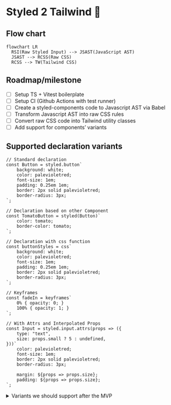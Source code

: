 # Styled 2 Tailwind 🦄

## Flow chart

```mermaid
flowchart LR
  RSI(Raw Styled Input) --> JSAST(JavaScript AST)
  JSAST --> RCSS(Raw CSS)
  RCSS --> TW(Tailwind CSS)
```

## Roadmap/milestone

- [ ] Setup TS + Vitest boilerplate
- [ ] Setup CI (Github Actions with test runner)
- [ ] Create a styled-components code to Javascript AST via Babel
- [ ] Transform Javascript AST into raw CSS rules
- [ ] Convert raw CSS code into Tailwind utility classes
- [ ] Add support for components’ variants

## Supported declaration variants

```tsx
// Standard declaration
const Button = styled.button`
    background: white;
    color: palevioletred;
    font-size: 1em;
    padding: 0.25em 1em;
    border: 2px solid palevioletred;
    border-radius: 3px;
`;
​
// Declaration based on other Component
const TomatoButton = styled(Button)`
    color: tomato;
    border-color: tomato;
`;
​
// Declaration with css function
const buttonStyles = css`
    background: white;
    color: palevioletred;
    font-size: 1em;
    padding: 0.25em 1em;
    border: 2px solid palevioletred;
    border-radius: 3px;
`;
​
// Keyframes 
const fadeIn = keyframes`
    0% { opacity: 0; }
    100% { opacity: 1; }
`;

// With Attrs and Interpolated Props
const Input = styled.input.attrs(props => ({
    type: "text",
    size: props.small ? 5 : undefined,
}))`
    color: palevioletred;
    font-size: 1em;
    border: 2px solid palevioletred;
    border-radius: 3px;
​
    margin: ${props => props.size};
    padding: ${props => props.size};
`;
```

<details>
  <summary>Variants we should support after the MVP</summary>
  
  ```tsx

  // TBD
  const Button = styled.button({
      background: 'white',
      color: 'palevioletred',
      fontSize: '1em',
      padding: '0.25em 1em',
      border: '2px solid palevioletred',
      borderRadius: '3px',
  });
  
  // TBD
  render() {
      const Button = styled.button`
          color: palevioletred;
      `;
  ​
      return <Button>Click me!</Button>;
  }
  
  // TBD
  const Button = styled.button`
      ${buttonStyles}
  `;
  ```
</details>
